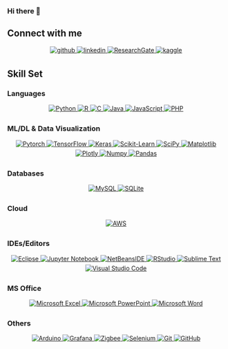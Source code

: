 ### Hi there 👋

<!--
**athanatos96/athanatos96** is a ✨ _special_ ✨ repository because its `README.md` (this file) appears on your GitHub profile.

Here are some ideas to get you started:

- 🔭 I’m currently working on ...
- 🌱 I’m currently learning ...
- 👯 I’m looking to collaborate on ...
- 🤔 I’m looking for help with ...
- 💬 Ask me about ...
- 📫 How to reach me: ...
- 😄 Pronouns: ...
- ⚡ Fun fact: ...
-->
## Connect with me

<div align="center">
<a href="https://github.com/athanatos96" target="_blank">
<img src=https://img.shields.io/badge/github-%2324292e.svg?&style=for-the-badge&logo=github&logoColor=white alt=github style="margin-bottom: 5px;" />
</a>
<a href="https://www.linkedin.com/in/alejandro-parra-garcia/" target="_blank">
<img src=https://img.shields.io/badge/linkedin-%231E77B5.svg?&style=for-the-badge&logo=linkedin&logoColor=white alt=linkedin style="margin-bottom: 5px;" />

<a href="https://www.researchgate.net/profile/Alejandro-Parra-Garcia" target="_blank">
<img src=https://img.shields.io/badge/ResearchGate-00CCBB?style=for-the-badge&logo=ResearchGate&logoColor=white alt=ResearchGate style="margin-bottom: 5px;" />

 </a>
<a href="https://www.kaggle.com/alexparragarcia" target="_blank">
<img src=https://img.shields.io/badge/kaggle-%2344BAE8.svg?&style=for-the-badge&logo=kaggle&logoColor=white alt=kaggle style="margin-bottom: 5px;" />
</a> 
 
</a>
</div>  


## Skill Set  

### Languages

<div align="center">   
 <a href="https://www.python.org/" target="_blank">
  <img src="https://img.shields.io/badge/python-3670A0?style=for-the-badge&logo=python&logoColor=ffdd54" alt="Python" style="margin-bottom: 5px;" /> 
 </a> 
 
 <a href="https://www.r-project.org/" target="_blank">
  <img src="https://img.shields.io/badge/r-%23276DC3.svg?style=for-the-badge&logo=r&logoColor=white" alt="R" style="margin-bottom: 5px;" /> 
 </a>
 
 <a href="" target="_blank">
  <img src="https://img.shields.io/badge/c-%2300599C.svg?style=for-the-badge&logo=c&logoColor=white" alt="C" style="margin-bottom: 5px;" /> 
 </a> 
 
 <a href="https://www.java.com/" target="_blank">
  <img src="https://img.shields.io/badge/java-%23ED8B00.svg?style=for-the-badge&logo=java&logoColor=white" alt="Java" style="margin-bottom: 5px;" /> 
 </a> 

 <a href="https://www.javascript.com/" target="_blank">
  <img src="https://img.shields.io/badge/javascript-%23323330.svg?style=for-the-badge&logo=javascript&logoColor=%23F7DF1E" alt="JavaScript" style="margin-bottom: 5px;" /> 
 </a> 
 
 <a href="https://www.php.net/" target="_blank">
  <img src="https://img.shields.io/badge/php-%23777BB4.svg?style=for-the-badge&logo=php&logoColor=white" alt="PHP" style="margin-bottom: 5px;" /> 
 </a> 
 
</div>

### ML/DL & Data Visualization

<div align="center">   
 <a href="https://pytorch.org/" target="_blank">
  <img src="https://img.shields.io/badge/PyTorch-%23EE4C2C.svg?style=for-the-badge&logo=PyTorch&logoColor=white" alt="Pytorch" style="margin-bottom: 5px;" /> 
 </a> 
 
 <a href="https://www.tensorflow.org/" target="_blank">
  <img src="https://img.shields.io/badge/TensorFlow-%23FF6F00.svg?style=for-the-badge&logo=TensorFlow&logoColor=white" alt="TensorFlow" style="margin-bottom: 5px;" /> 
 </a> 
 
 <a href="https://keras.io/" target="_blank">
  <img src="https://img.shields.io/badge/Keras-%23D00000.svg?style=for-the-badge&logo=Keras&logoColor=white" alt="Keras" style="margin-bottom: 5px;" /> 
 </a> 
 
 <a href="https://scikit-learn.org/" target="_blank">
  <img src="https://img.shields.io/badge/scikit--learn-%23F7931E.svg?style=for-the-badge&logo=scikit-learn&logoColor=white" alt="Scikit-Learn" style="margin-bottom: 5px;" /> 
 </a>
 
 <a href="https://scipy.org/" target="_blank">
  <img src="https://img.shields.io/badge/SciPy-%230C55A5.svg?style=for-the-badge&logo=scipy&logoColor=%white" alt="SciPy" style="margin-bottom: 5px;" /> 
 </a>
 
 <a href="https://matplotlib.org/" target="_blank">
  <img src="https://img.shields.io/badge/Matplotlib-%23ffffff.svg?style=for-the-badge&logo=Matplotlib&logoColor=black" alt="Matplotlib" style="margin-bottom: 5px;" /> 
 </a>
 
 <a href="https://plotly.com/python/" target="_blank">
  <img src="https://img.shields.io/badge/Plotly-%233F4F75.svg?style=for-the-badge&logo=plotly&logoColor=white" alt="Plotly" style="margin-bottom: 5px;" /> 
 </a>
 
 <a href="https://numpy.org/" target="_blank">
  <img src="https://img.shields.io/badge/numpy-%23013243.svg?style=for-the-badge&logo=numpy&logoColor=white" alt="Numpy" style="margin-bottom: 5px;" /> 
 </a>
 <a href="https://pandas.pydata.org/" target="_blank">
  <img src="https://img.shields.io/badge/pandas-%23150458.svg?style=for-the-badge&logo=pandas&logoColor=white" alt="Pandas" style="margin-bottom: 5px;" /> 
 </a>
 
</div>

### Databases
<div align="center"> 
 <a href="https://www.mysql.com/" target="_blank">
  <img src="https://img.shields.io/badge/mysql-%2300f.svg?style=for-the-badge&logo=mysql&logoColor=white" alt="MySQL" style="margin-bottom: 5px;" /> 
 </a>
 
 <a href="https://www.sqlite.org/" target="_blank">
  <img src="https://img.shields.io/badge/sqlite-%2307405e.svg?style=for-the-badge&logo=sqlite&logoColor=white" alt="SQLite" style="margin-bottom: 5px;" /> 
 </a>
 <!--
 <a href="https://mariadb.org/" target="_blank">
  <img src="https://img.shields.io/badge/MariaDB-003545?style=for-the-badge&logo=mariadb&logoColor=white" alt="MariaDB" style="margin-bottom: 5px;" /> 
 </a>
 <a href="https://www.mongodb.com/" target="_blank">
  <img src="https://img.shields.io/badge/MongoDB-%234ea94b.svg?style=for-the-badge&logo=mongodb&logoColor=white" alt="MongoDB" style="margin-bottom: 5px;" /> 
 </a>
 -->
</div>

### Cloud
<div align="center"> 
<a href="https://aws.amazon.com/" target="_blank">
  <img src="https://img.shields.io/badge/AWS-%23FF9900.svg?style=for-the-badge&logo=amazon-aws&logoColor=white" alt="AWS" style="margin-bottom: 5px;" /> 
 </a>
</div>

### IDEs/Editors
<div align="center"> 
 <a href="https://www.eclipse.org/" target="_blank">
  <img src="https://img.shields.io/badge/Eclipse-FE7A16.svg?style=for-the-badge&logo=Eclipse&logoColor=white" alt="Eclipse" style="margin-bottom: 5px;" /> 
 </a>
 
 <a href="https://jupyter.org/" target="_blank">
  <img src="https://img.shields.io/badge/jupyter-%23FA0F00.svg?style=for-the-badge&logo=jupyter&logoColor=white" alt="Jupyter Notebook" style="margin-bottom: 5px;" /> 
 </a>
 
 <a href="https://netbeans.apache.org/" target="_blank">
  <img src="https://img.shields.io/badge/NetBeansIDE-1B6AC6.svg?style=for-the-badge&logo=apache-netbeans-ide&logoColor=white" alt="NetBeansIDE" style="margin-bottom: 5px;" /> 
 </a>
 
 <a href="https://posit.co/" target="_blank">
  <img src="https://img.shields.io/badge/RStudio-4285F4?style=for-the-badge&logo=rstudio&logoColor=white" alt="RStudio" style="margin-bottom: 5px;" /> 
 </a>
 
 <a href="https://www.sublimetext.com/" target="_blank">
  <img src="https://img.shields.io/badge/sublime_text-%23575757.svg?style=for-the-badge&logo=sublime-text&logoColor=important" alt="Sublime Text" style="margin-bottom: 5px;" /> 
 </a>
 
 <a href="https://code.visualstudio.com/" target="_blank">
  <img src="https://img.shields.io/badge/Visual%20Studio%20Code-0078d7.svg?style=for-the-badge&logo=visual-studio-code&logoColor=white" alt="Visual Studio Code" style="margin-bottom: 5px;" /> 
 </a>
</div>


### MS Office
<div align="center"> 
 <a href="https://www.microsoft.com/en-us/microsoft-365/excel" target="_blank">
  <img src="https://img.shields.io/badge/Microsoft_Excel-217346?style=for-the-badge&logo=microsoft-excel&logoColor=white" alt="Microsoft Excel" style="margin-bottom: 5px;" /> 
  </a>
  
 <a href="https://www.microsoft.com/en-us/microsoft-365/powerpoint" target="_blank">
  <img src="https://img.shields.io/badge/Microsoft_PowerPoint-B7472A?style=for-the-badge&logo=microsoft-powerpoint&logoColor=white" alt="Microsoft PowerPoint" style="margin-bottom: 5px;" />
 </a>
 
 <a href="https://www.microsoft.com/en-us/microsoft-365/word" target="_blank">
  <img src="https://img.shields.io/badge/Microsoft_Word-2B579A?style=for-the-badge&logo=microsoft-word&logoColor=white" alt="Microsoft Word" style="margin-bottom: 5px;" />
 </a>
</div>
 
### Others

<div align="center"> 
 <a href="https://www.arduino.cc/" target="_blank">
  <img src="https://img.shields.io/badge/-Arduino-00979D?style=for-the-badge&logo=Arduino&logoColor=white" alt="Arduino" style="margin-bottom: 5px;" />
 </a>
 
 <a href="https://grafana.com/" target="_blank">
  <img src="https://img.shields.io/badge/grafana-%23F46800.svg?style=for-the-badge&logo=grafana&logoColor=white" alt="Grafana" style="margin-bottom: 5px;" />
 </a>
 
 <a href="https://csa-iot.org/all-solutions/zigbee/" target="_blank">
  <img src="https://img.shields.io/badge/zigbee-%23EB0443.svg?style=for-the-badge&logo=zigbee&logoColor=white" alt="Zigbee" style="margin-bottom: 5px;" />
 </a>
 
 <a href="https://www.selenium.dev/" target="_blank">
  <img src="https://img.shields.io/badge/-selenium-%43B02A?style=for-the-badge&logo=selenium&logoColor=white" alt="Selenium" style="margin-bottom: 5px;" />
 </a>
 
 <a href="https://git-scm.com/" target="_blank">
  <img src="https://img.shields.io/badge/git-%23F05033.svg?style=for-the-badge&logo=git&logoColor=white" alt="Git" style="margin-bottom: 5px;" />
 </a>
 
 <a href="https://github.com/" target="_blank">
  <img src="https://img.shields.io/badge/github-%23121011.svg?style=for-the-badge&logo=github&logoColor=white" alt="GitHub" style="margin-bottom: 5px;" />
 </a>
 
</div>

<!--
 height="50"
-->

